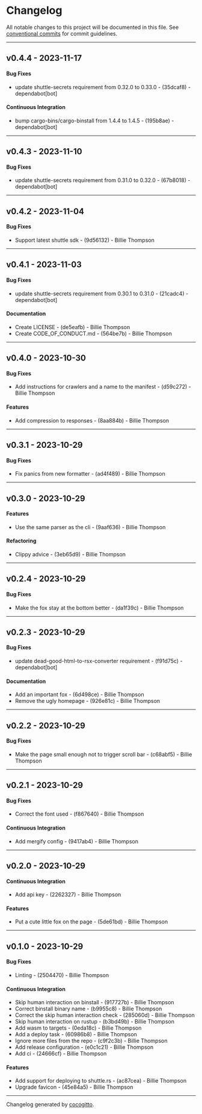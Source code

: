 # Changelog
All notable changes to this project will be documented in this file. See [conventional commits](https://www.conventionalcommits.org/) for commit guidelines.

- - -
## v0.4.4 - 2023-11-17
#### Bug Fixes
- update shuttle-secrets requirement from 0.32.0 to 0.33.0 - (35dcaf8) - dependabot[bot]
#### Continuous Integration
- bump cargo-bins/cargo-binstall from 1.4.4 to 1.4.5 - (195b8ae) - dependabot[bot]

- - -

## v0.4.3 - 2023-11-10
#### Bug Fixes
- update shuttle-secrets requirement from 0.31.0 to 0.32.0 - (67b8018) - dependabot[bot]

- - -

## v0.4.2 - 2023-11-04
#### Bug Fixes
- Support latest shuttle sdk - (9d56132) - Billie Thompson

- - -

## v0.4.1 - 2023-11-03
#### Bug Fixes
- update shuttle-secrets requirement from 0.30.1 to 0.31.0 - (21cadc4) - dependabot[bot]
#### Documentation
- Create LICENSE - (de5eafb) - Billie Thompson
- Create CODE_OF_CONDUCT.md - (564be7b) - Billie Thompson

- - -

## v0.4.0 - 2023-10-30
#### Bug Fixes
- Add instructions for crawlers and a name to the manifest - (d59c272) - Billie Thompson
#### Features
- Add compression to responses - (8aa884b) - Billie Thompson

- - -

## v0.3.1 - 2023-10-29
#### Bug Fixes
- Fix panics from new formatter - (ad4f489) - Billie Thompson

- - -

## v0.3.0 - 2023-10-29
#### Features
- Use the same parser as the cli - (9aaf636) - Billie Thompson
#### Refactoring
- Clippy advice - (3eb65d9) - Billie Thompson

- - -

## v0.2.4 - 2023-10-29
#### Bug Fixes
- Make the fox stay at the bottom better - (da1f39c) - Billie Thompson

- - -

## v0.2.3 - 2023-10-29
#### Bug Fixes
- update dead-good-html-to-rsx-converter requirement - (f91d75c) - dependabot[bot]
#### Documentation
- Add an important fox - (6d498ce) - Billie Thompson
- Remove the ugly homepage - (926e81c) - Billie Thompson

- - -

## v0.2.2 - 2023-10-29
#### Bug Fixes
- Make the page small enough not to trigger scroll bar - (c68abf5) - Billie Thompson

- - -

## v0.2.1 - 2023-10-29
#### Bug Fixes
- Correct the font used - (f867640) - Billie Thompson
#### Continuous Integration
- Add mergify config - (9417ab4) - Billie Thompson

- - -

## v0.2.0 - 2023-10-29
#### Continuous Integration
- Add api key - (2262327) - Billie Thompson
#### Features
- Put a cute little fox on the page - (5de61bd) - Billie Thompson

- - -

## v0.1.0 - 2023-10-29
#### Bug Fixes
- Linting - (2504470) - Billie Thompson
#### Continuous Integration
- Skip human interaction on binstall - (917727b) - Billie Thompson
- Correct binstall binary name - (b9955c8) - Billie Thompson
- Correct the skip human interaction check - (285060d) - Billie Thompson
- Skip human interaction on rustup - (b3bd49b) - Billie Thompson
- Add wasm to targets - (0eda18c) - Billie Thompson
- Add a deploy task - (60986b8) - Billie Thompson
- Ignore more files from the repo - (c9f2c3b) - Billie Thompson
- Add release configuration - (e0c1c21) - Billie Thompson
- Add ci - (24666cf) - Billie Thompson
#### Features
- Add support for deploying to shuttle.rs - (ac87cea) - Billie Thompson
- Upgrade favicon - (45e84a5) - Billie Thompson

- - -

Changelog generated by [cocogitto](https://github.com/cocogitto/cocogitto).